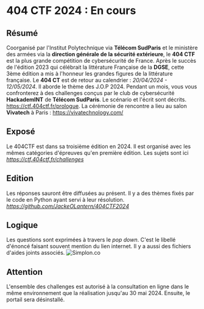 # __404 CTF__ 2024 : En cours

## __Résumé__
Coorganisé par l'Institut Polytechnique via __Télécom SudParis__ et le ministère des armées via la __direction générale de la sécurité extérieure__, le __404 CTF__ est la plus grande compétition de cybersécurité de France. Après le succès de l'édition 2023 qui célébrait la littérature Française de la __DGSE__, cette 3ème édition a mis à l'honneur les grandes figures de la littérature française. Le __404 CT__ est de retour au calendrier : *20/04/2024 - 12/05/2024*. Il aborde le thème des J.O.P 2024. Pendant un mois, vous vous confronterez à des challenges conçus par le club de cybersécurité __HackademINT__ de __Télécom SudParis__. Le scénario et l'écrit sont décrits. https://ctf.404ctf.fr/prologue. La cérémonie de rencontre a lieu au salon __Vivatech__ à Paris : https://vivatechnology.com/

## __Exposé__
Le 404CTF est dans sa troisième édition en 2024. Il est organisé avec les mêmes catégories d'épreuves qu'en première édition. Les sujets sont ici *https://ctf.404ctf.fr/challenges*  

## __Edition__
Les réponses sauront être diffusées au présent. Il y a des thèmes fixés par le code en Python ayant servi à leur résolution. *https://github.com/JackeOLantern/404CTF2024* 

## __Logique__
Les questions sont exprimées à travers le *pop down*. C'est le libellé d'énoncé faisant souvent mention du lien internet. Il y a aussi des fichiers d'aides joints associés.
![Simplon.co](https://www.404ctf.fr/assets/2024/logos/logo.png)

## __Attention__
L'ensemble des challenges est autorisé à la consultation en ligne dans le même environnement que la réalisation jusqu'au 30 mai 2024. Ensuite, le portail sera désinstallé.
